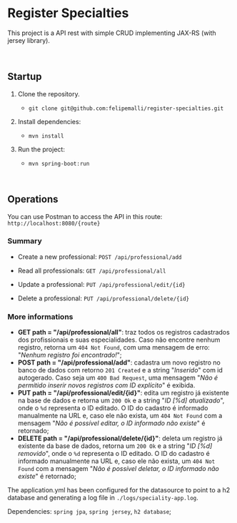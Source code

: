 # Register Specialties

This project is a API rest with simple CRUD implementing JAX-RS (with jersey library).

<br>

## Startup

1. Clone the repository.
    * `git clone git@github.com:felipemalli/register-specialties.git`

2. Install dependencies:
    * `mvn install`

3. Run the project:
    * `mvn spring-boot:run`

<br>

## Operations

You can use Postman to access the API in this route:
`http://localhost:8080/{route}`

### Summary

- Create a new professional: `POST /api/professional/add`

- Read all professionals:  `GET /api/professional/all`

- Update a professional: `PUT /api/professional/edit/{id}`

- Delete a professional: `PUT /api/professional/delete/{id}`


### More informations
- **GET path = "/api/professional/all"**: traz todos os registros cadastrados dos profissionais e suas especialidades. Caso não encontre nenhum registro, retorna um `404 Not Found`, com uma mensagem de erro: "*Nenhum registro foi encontrado!*";
- **POST path = "/api/professional/add"**: cadastra um novo registro no banco de dados com retorno `201 Created` e a string "*Inserido*" com id autogerado. Caso seja um `400 Bad Request`, uma mensagem "*Não é permitido inserir novos registros com ID explícito*" é exibida.
- **PUT path = "/api/professional/edit/{id}"**: edita um registro já existente na base de dados e retorna um `200 Ok` e a string "*ID [%d] atualizado*", onde o `%d` representa o ID editado. O ID do cadastro é informado manualmente na URL e, caso ele não exista, um `404 Not Found` com a mensagem "*Não é possível editar, o ID informado não existe*" é retornado;
- **DELETE path = "/api/professional/delete/{id}"**: deleta um registro já existente da base de dados, retorna um `200 Ok` e a string "*ID [%d] removido*", onde o `%d` representa o ID editado. O ID do cadastro é informado manualmente na URL e, caso ele não exista, um `404 Not Found` com a mensagem "*Não é possível deletar, o ID informado não existe*" é retornado;

The application.yml has been configured for the datasource to point to a h2 database and generating a log file in `./logs/speciality-app.log`.

Dependencies: `spring jpa`, `spring jersey`, `h2 database`;
